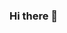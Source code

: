 ### Hi there 👋

<!--
**YxmCute/YxmCute** is a ✨ _special_ ✨ repository because its `README.md` (this file) appears on your GitHub profile.

[![YxmCute's github stats]](https://github-readme-stats.vercel.app/api?username=yxmcute&show_icons=true&theme=radical&count_private=true)
[![Top Langs](https://github-readme-stats.vercel.app/api/top-langs/?username=yxmcute)](https://github.com/anuraghazra/github-readme-stats)
[![ReadMe Card](https://github-readme-stats.vercel.app/api/pin/?username=yxmcute&repo=github-readme-stats)](https://github.com/anuraghazra/github-readme-stats)
